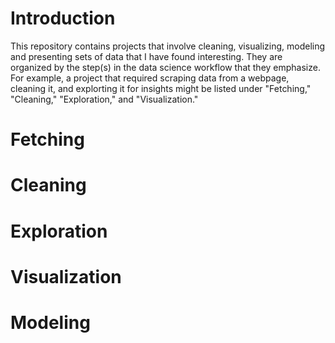 # Introduction

This repository contains projects that involve cleaning, visualizing, modeling and presenting sets of data that I have found interesting. They are organized by the step(s) in the data science workflow that they emphasize. For example, a project that required scraping data from a webpage, cleaning it, and explorting it for insights might be listed under "Fetching," "Cleaning," "Exploration," and "Visualization."

# Fetching

# Cleaning

# Exploration

# Visualization

# Modeling
